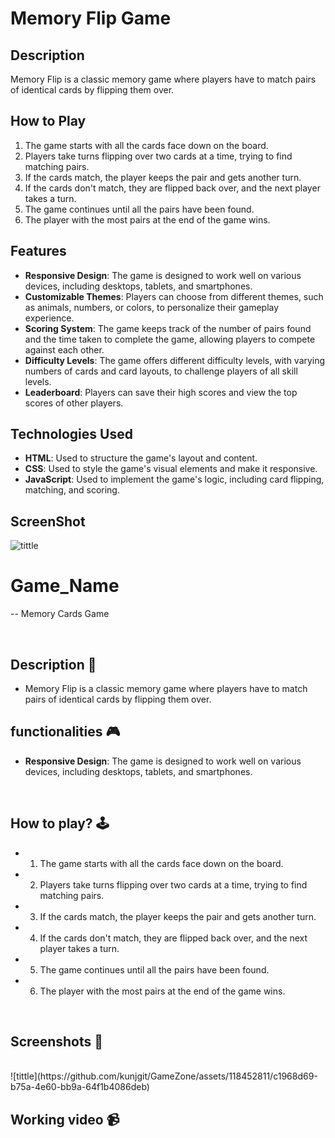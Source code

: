 # Memory Flip Game

## Description
Memory Flip is a classic memory game where players have to match pairs of identical cards by flipping them over.

## How to Play
1. The game starts with all the cards face down on the board.
2. Players take turns flipping over two cards at a time, trying to find matching pairs.
3. If the cards match, the player keeps the pair and gets another turn.
4. If the cards don't match, they are flipped back over, and the next player takes a turn.
5. The game continues until all the pairs have been found.
6. The player with the most pairs at the end of the game wins.

## Features
- **Responsive Design**: The game is designed to work well on various devices, including desktops, tablets, and smartphones.
- **Customizable Themes**: Players can choose from different themes, such as animals, numbers, or colors, to personalize their gameplay experience.
- **Scoring System**: The game keeps track of the number of pairs found and the time taken to complete the game, allowing players to compete against each other.
- **Difficulty Levels**: The game offers different difficulty levels, with varying numbers of cards and card layouts, to challenge players of all skill levels.
- **Leaderboard**: Players can save their high scores and view the top scores of other players.

## Technologies Used
- **HTML**: Used to structure the game's layout and content.
- **CSS**: Used to style the game's visual elements and make it responsive.
- **JavaScript**: Used to implement the game's logic, including card flipping, matching, and scoring.

## ScreenShot

![tittle](https://github.com/kunjgit/GameZone/assets/118452811/c1968d69-b75a-4e60-bb9a-64f1b4086deb)

# **Game_Name** 

-- Memory Cards Game

<br>

## **Description 📃**

- Memory Flip is a classic memory game where players have to match pairs of identical cards by flipping them over.

## **functionalities 🎮**
<!-- add functionalities over here -->
- **Responsive Design**: The game is designed to work well on various devices, including desktops, tablets, and smartphones.
<br>

## **How to play? 🕹️**

- 1. The game starts with all the cards face down on the board.
- 2. Players take turns flipping over two cards at a time, trying to find matching pairs.
- 3. If the cards match, the player keeps the pair and gets another turn.
- 4. If the cards don't match, they are flipped back over, and the next player takes a turn.
- 5. The game continues until all the pairs have been found.
- 6. The player with the most pairs at the end of the game wins.

<br>

## **Screenshots 📸**

<br>
<!-- add your screenshots like this -->
![tittle](https://github.com/kunjgit/GameZone/assets/118452811/c1968d69-b75a-4e60-bb9a-64f1b4086deb)


<br>

## **Working video 📹**

